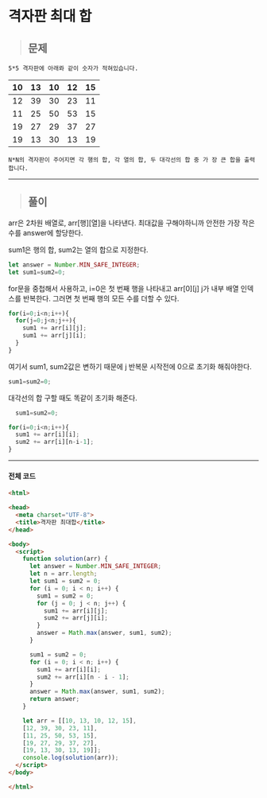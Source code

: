 # 격자판 최대 합

> ## 문제

```
5*5 격자판에 아래롸 같이 숫자가 적혀있습니다.
```
10|13|10|12|15
---|---|---|---|---
12|39|30|23|11
11|25|50|53|15
19|27|29|37|27
19|13|30|13|19
```
N*N의 격자판이 주어지면 각 행의 합, 각 열의 합, 두 대각선의 합 중 가 장 큰 합을 출력합니다.
```
***

> ## 풀이

arr은 2차원 배열로, arr[행][열]을 나타낸다.
최대값을 구해야하니까 안전한 가장 작은 수를 answer에 할당한다.

sum1은 행의 합, sum2는 열의 합으로 지정한다.
```jsx
let answer = Number.MIN_SAFE_INTEGER;
let sum1=sum2=0;
```
for문을 중첩해서 사용하고, i=0은 첫 번째 행을 나타내고 arr[0][j] j가 내부 배열 인덱스를 반복한다. 그러면 첫 번째 행의 모든 수를 더할 수 있다.
```jsx
for(i=0;i<n;i++){
  for(j=0;j<n;j++){
    sum1 += arr[i][j];
    sum1 += arr[j][i];
  }
}
```
여기서 sum1, sum2값은 변하기 때문에 j 반복문 시작전에 0으로 초기화 해줘야한다.
```jsx
sum1=sum2=0;
```
대각선의 합 구할 때도 똑같이 초기화 해준다.
```jsx
  sum1=sum2=0;

for(i=0;i<n;i++){
  sum1 += arr[i][i];
  sum2 += arr[i][n-i-1];
}
```
***

#### 전체 코드
```html
<html>

<head>
  <meta charset="UTF-8">
  <title>격자판 최대합</title>
</head>

<body>
  <script>
    function solution(arr) {
      let answer = Number.MIN_SAFE_INTEGER;
      let n = arr.length;
      let sum1 = sum2 = 0;
      for (i = 0; i < n; i++) {
        sum1 = sum2 = 0;
        for (j = 0; j < n; j++) {
          sum1 += arr[i][j];
          sum2 += arr[j][i];
        }
        answer = Math.max(answer, sum1, sum2);
      }

      sum1 = sum2 = 0;
      for (i = 0; i < n; i++) {
        sum1 += arr[i][i];
        sum2 += arr[i][n - i - 1];
      }
      answer = Math.max(answer, sum1, sum2);
      return answer;
    }

    let arr = [[10, 13, 10, 12, 15],
    [12, 39, 30, 23, 11],
    [11, 25, 50, 53, 15],
    [19, 27, 29, 37, 27],
    [19, 13, 30, 13, 19]];
    console.log(solution(arr));
  </script>
</body>

</html>
```